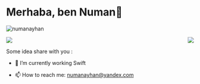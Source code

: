  # Merhaba, ben Numan👋 
<p align="left"> <img src="https://komarev.com/ghpvc/?username=numanayhan" alt="numanayhan" /> </p>
<img align='right' src="https://github-readme-stats.vercel.app/api?username=numanayhan&show_icons=true">



 [![](https://img.shields.io/badge/medium-%2312100E.svg?&style=for-the-badge&logo=medium&logoColor=white)](https://medium.com/@numanayhan)


Some idea share with you :

- 🔭 I’m currently working Swift
 
- 📫 How to reach me: numanayhan@yandex.com
